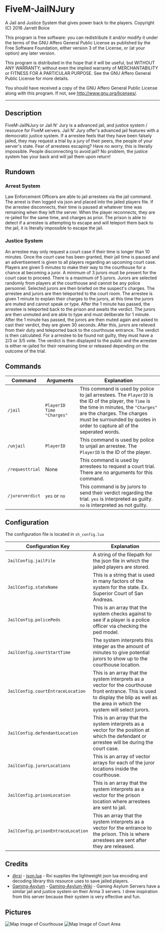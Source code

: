 # FiveM-JailNJury
A Jail and Justice System that gives power back to the players.
Copyright (C) 2018  Jarrett Boice

This program is free software: you can redistribute it and/or modify
it under the terms of the GNU Affero General Public License as published by
the Free Software Foundation, either version 3 of the License, or
(at your option) any later version.

This program is distributed in the hope that it will be useful,
but WITHOUT ANY WARRANTY; without even the implied warranty of
MERCHANTABILITY or FITNESS FOR A PARTICULAR PURPOSE.  See the
GNU Affero General Public License for more details.

You should have received a copy of the GNU Affero General Public License
along with this program.  If not, see <http://www.gnu.org/licenses/>.

---

## Description
FiveM-JailNJury or Jail N' Jury is a advanced jail, and justice system / resource for FiveM servers. Jail N' Jury offer's advanced jail features with a democratic justice system. If a arrestee feels that they have been falsely jailed, they may request a trial by a jury of their peers, the people of your server's state. Fear of arrestees escaping? Have no worry, this is literally impossible. People disconnecting to avoid jail? No problem, the justice system has your back and will jail them upon return!

##  Rundown

### Arrest System
Law Enforcement Officers are able to jail arrestees via the jail command. The arrest is then logged via json and placed into the jailed players file. If the arrestee disconnects, their time is paused at whatever time was remaining when they left the server. When the player reconnects, they are re-jailed for the same time, and charges as prior. The prison is able to detect if a arrestee is attempting to escape and will teleport them back to the jail, it is literally impossible to escape the jail.

### Justice System
An arrestee may only request a court case if their time is longer than 10 minutes. Once the court case has been granted, their jail time is paused and an advertisement is given to all players regarding an upcoming court case. Players are given 5 minutes to make their way to the courthouse for a chance at becoming a juror. A minimum of 3 jurors must be present for the court case to proceed. There is a maximum of 5 jurors. Jurors are selected randomly from players at the courthouse and cannot be any police personnel. Selected jurors are then briefed on the suspect's charges. The arrestee and jurors are then teleported to the court room. The arrestee is given 1 minute to explain their charges to the jurors, at this time the jurors are muted and cannot speak or type. After the 1 minute has passed, the arrestee is teleported back to the prison and awaits the verdict. The jurors are then unmuted and are able to type and must deliberate for 1 minute. After the 1 minute has passed, the jurors are then muted again and asked to cast their verdict, they are given 30 seconds. After this, jurors are relieved from their duty and teleported back to the courthouse entrance. The verdict is then calculated. For a arrestee to be found not guilty, they must have a 2/3 or 3/5 vote. The verdict is then displayed to the public and the arrestee is either re-jailed for their remaining time or released depending on the outcome of the trial.

## Commands
| Command | Arguments | Explanation
| --- | --- | ---
| `/jail` | `PlayerID Time "Charges"` | This command is used by police to jail arrestees. The `PlayerID` is the ID of the player, the `Time` is the time in minutes, the `"Charges"` are the charges. The charges must be surrounded by quotes in order to capture all of the seperated words. |
| `/unjail` | `PlayerID` | This command is used by police to unjail an arrestee. The `PlayerID` is the ID of the player. |
| `/requesttrial` | None | This command is used by arrestees to request a court trial. There are no arguments for this command. |
| `/jurorverdict` | `yes` or `no` | This command is by jurors to send their verdict regarding the trial. `yes` is interpreted as guilty. `no` is interpreted as not guilty. |

## Configuration
The configuration file is located in `sh_config.lua`

| Configuration Key | Explanation
| --- | ---
| `JailConfig.jailFile` |  A string of the filepath for the json file in which the jailed players are stored.
| `JailConfig.stateName` | This is a string that is used in many factors of the system for the state. Ex. Superior Court of San Andreas. |
| `JailConfig.policePeds` | This is an array that the system checks against to see if a player is a police officer via checking the ped model. |
| `JailConfig.courtStartTime` | The system interprets this integer as the amount of minutes to give potential jurors to show up to the courthouse location. |
| `JailConfig.courtEntraceLocation` | This is an array that the system interprets as a vector for the courthouse front entrance. This is used to display the blip as well as the area in which the system will select jurors. |
| `JailConfig.defendantLocation` | This is an array that the system interprets as a vector for the position at which the defendant or arrestee will be during the court case. |
| `JailConfig.jurorLocations` | This is an array of vector arrays for each of the juror locations inside the courthouse.
| `JailConfig.prisonLocation` | This is an array that the system interprets as a vector for the prison location where arrestees are sent to jail.
| `JailConfig.prisonEntraceLocation` |  This an array that the system interprets as a vector for the entrance to the prison. This is where arrestees are sent after they are released.

## Credits
- [@rxi](https://github.com/rxi) - [json.lua](https://github.com/rxi/json.lua) - Rxi supplies the lightweight json lua encoding and decoding library this resource uses to save jailed players.
- [Gaming-Asylum](http://www.gaming-asylum.com/forums/index.php) - [Gaming-Asylum-Wiki](http://gaming-asylumwiki.com/wiki/Prison_Guide) - Gaming Asylum Servers have a similar jail and justice system on their Arma 3 servers. I drew inspiration from this server because their system is very effective and fun.

## Pictures
![Map Image of Courthouse](https://i.imgur.com/SHSOipy.jpg)
![Map Image of Court Area](https://i.imgur.com/41OIp84.jpg)
